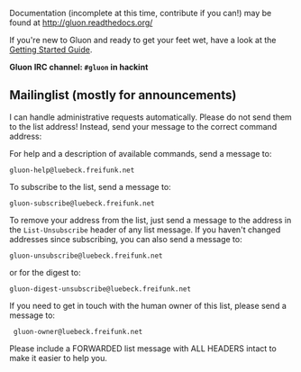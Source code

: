 Documentation (incomplete at this time, contribute if you can!) may be found at
http://gluon.readthedocs.org/

If you're new to Gluon and ready to get your feet wet, have a look at the
[Getting Started Guide](http://gluon.readthedocs.org/en/latest/user/getting_started.html).

**Gluon IRC channel: `#gluon` in hackint**

## Mailinglist (mostly for announcements)

I can handle administrative requests automatically. Please
do not send them to the list address! Instead, send
your message to the correct command address:

For help and a description of available commands, send a message to:

    gluon-help@luebeck.freifunk.net

To subscribe to the list, send a message to:

    gluon-subscribe@luebeck.freifunk.net

To remove your address from the list, just send a message to
the address in the `List-Unsubscribe` header of any list
message. If you haven't changed addresses since subscribing,
you can also send a message to:

    gluon-unsubscribe@luebeck.freifunk.net

or for the digest to:

    gluon-digest-unsubscribe@luebeck.freifunk.net

If you need to get in touch with the human owner of this list,
please send a message to:

     gluon-owner@luebeck.freifunk.net

Please include a FORWARDED list message with ALL HEADERS intact
to make it easier to help you.
